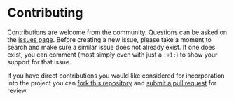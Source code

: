 Contributing
============

Contributions are welcome from the community. Questions can be asked on the
[issues page][1]. Before creating a new issue, please take a moment to search
and make sure a similar issue does not already exist. If one does exist, you
can comment (most simply even with just a `:+1:`) to show your support for that
issue.

If you have direct contributions you would like considered for incorporation
into the project you can [fork this repository][2] and
[submit a pull request][3] for review.



[1]: https://github.com/DOI-USGS/vizlab-vulnerability-indicators/issues
[2]: https://help.github.com/articles/fork-a-repo/
[3]: https://help.github.com/articles/about-pull-requests/
